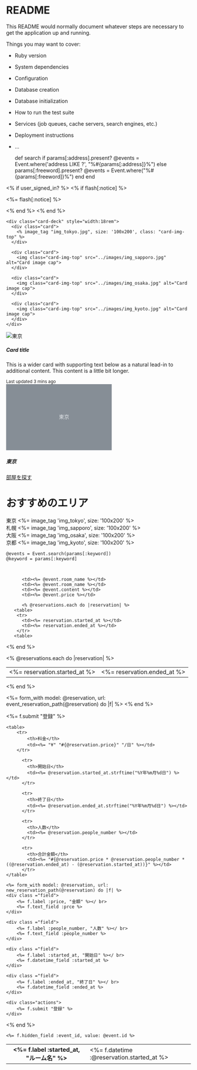 # README

This README would normally document whatever steps are necessary to get the
application up and running.

Things you may want to cover:

* Ruby version

* System dependencies

* Configuration

* Database creation

* Database initialization

* How to run the test suite

* Services (job queues, cache servers, search engines, etc.)

* Deployment instructions

* ...

  def search
    if params[:address].present?
      @events = Event.where('address LIKE ?', "%#{params[:address]}%")
    else params[:freeword].present?
      @events = Event.where("%#{params[:freeword]}%")
    end
  end


<div class="top-page">
  <% if user_signed_in? %> 
    <% if flash[:notice] %>
      <p class="notice"><%= flash[:notice] %></p>
    <% end %>
  <% end %>


    <div class="card-deck" style="width:18rem">
      <div class="card">
        <% image_tag "img_tokyo.jpg", size: '100x200', class: "card-img-top" %>
      </div>
   
      <div class="card">
        <img class="card-img-top" src="../images/img_sapporo.jpg" alt="Card image cap">
      </div>

      <div class="card">
        <img class="card-img-top" src="../images/img_osaka.jpg" alt="Card image cap">
      </div>

      <div class="card">
        <img class="card-img-top" src="../images/img_kyoto.jpg" alt="Card image cap">
      </div>
    </div>
  </div>


<div class="area-box">
<div class="container">

<div class="card-group">
  <div class="card">
    <img src="" class="card-img-top" alt="東京">
    <div class="card-body">
      <h5 class="card-title">Card title</h5>
      <p class="card-text">This is a wider card with supporting text below as a natural lead-in to additional content. This content is a little bit longer.</p>
    </div>
    <div class="card-footer">
      <small class="text-muted">Last updated 3 mins ago</small>
    </div>
  </div>





<div class="card" style="width: 18rem;">
  <svg class="bd-placeholder-img card-img-top" width="100%" height="180" xmlns="http://www.w3.org/2000/svg" 
              preserveAspectRatio="xMidYMid slice" focusable="false" role="img" aria-label="Placeholder: Image cap">
              <title>Placeholder</title><rect fill="#868e96" width="100%" height="100%"/>
              <text fill="#dee2e6" dy=".3em" x="50%" y="50%">東京</text></svg>
  <div class="card-body">
    <h5 class="card-title">東京</h5>
    <a href="#" class="btn btn-primary">部屋を探す</a>
  </div>
</div>



  <div class="panel-area row m-5">
    <h1 class="section-title">おすすめのエリア</h1>
    <div class="panel-item col-lg-3 col-6">
     <span>東京</span>
     <%= image_tag 'img_tokyo', size: '100x200' %>
    </div>
    <div class="panel-item col-lg-3 col-6">
    <span>札幌</span>
      <%= image_tag 'img_sapporo', size: '100x200' %>
    </div>
    <div class="panel-item col-lg-3 col-6">
    <span>大阪</span>
      <%= image_tag 'img_osaka', size: '100x200' %>
    </div>
    <div class="panel-item col-lg-3 col-6">
    <span>京都</span>
     <%= image_tag 'img_kyoto', size: '100x200' %>
    </div>
  </div>
  </div>



    @events = Event.search(params[:keyword])
    @keyword = params[:keyword]



          <td><%= @event.room_name %></td>
          <td><%= @event.room_name %></td>
          <td><%= @event.content %></td>
          <td><%= @event.price %></td>

          <% @reservations.each do |reservation| %>
       <table>
        <tr>
          <td><%= reservation.started_at %></td>
          <td><%= reservation.ended_at %></td>
        </tr>
       <table>
<% end %>

<% @reservations.each do |reservation| %>
       <table>
        <tr>
          <td><%= reservation.started_at %></td>
          <td><%= reservation.ended_at %></td>
        </tr>
       <table>
<% end %>













<%= form_with model: @reservation, url: event_reservation_path(@reservation) do |f| %>
    <% end %>
  <div class="field">
            <tr>
                <th><%= f.label :started_at, "ルーム名" %></th>
                <td><%= f.datetime :@reservation.started_at %></td>
            </tr>
        </div>
<div class="actions">
        <%= f.submit "登録" %>
    </div>


    <table>   
        <tr>
            <th>料金</th>
            <td><%= "¥" "#{@reservation.price}" "/日" %></td>
        </tr>

          <tr>
            <th>開始日</th>
            <td><%= @reservation.started_at.strftime("%Y年%m月%d日") %></td>
          </tr>
   
          <tr>
            <th>終了日</th>
            <td><%= @reservation.ended_at.strftime("%Y年%m月%d日") %></td>
          </tr>

          <tr>
            <th>人数</th>
            <td><%= @reservation.people_number %></td>
          </tr>

          <tr>
            <th>合計金額</th>
            <td><%= "#{@reservation.price * @reservation.people_number * ((@reservation.ended_at) - (@reservation.started_at))}" %></td>
          </tr>
    </table>

    <%= form_with model: @reservation, url: new_reservation_path(@reservation) do |f| %>
    <div class ="field">
        <%= f.label :price, "金額" %></ br>
        <%= f.text_field :prce %>
    </div>

    <div class ="field">
        <%= f.label :people_number, "人数" %></ br>
        <%= f.text_field :people_number %>
    </div>

    <div class ="field">
        <%= f.label :started_at, "開始日" %></ br>
        <%= f.datetime_field :started_at %>
    </div>

    <div class ="field">
        <%= f.label :ended_at, "終了日" %></ br>
        <%= f.datetime_field :ended_at %>
    </div>

    <div class="actions">
        <%= f.submit "登録" %>
    </div>

<% end %>

    <%= f.hidden_field :event_id, value: @event.id %>


